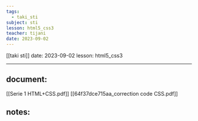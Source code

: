 ```yaml
---
tags:
  - taki_sti
subject: sti
lesson: html5_css3
teacher: tijani
date: 2023-09-02
---
```

[[taki sti]]
date: 2023-09-02
lesson: html5_css3

---
## document:
[[Serie 1 HTML+CSS.pdf]]
[[64f37dce715aa_correction code CSS.pdf]]
## notes: